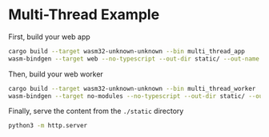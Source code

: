 # Multi-Thread Example

First, build your web app

```sh
cargo build --target wasm32-unknown-unknown --bin multi_thread_app
wasm-bindgen --target web --no-typescript --out-dir static/ --out-name app ../../target/wasm32-unknown-unknown/debug/multi_thread_app.wasm
```

Then, build your web worker

```sh
cargo build --target wasm32-unknown-unknown --bin multi_thread_worker
wasm-bindgen --target no-modules --no-typescript --out-dir static/ --out-name worker ../../target/wasm32-unknown-unknown/debug/multi_thread_worker.wasm
```

Finally, serve the content from the `./static` directory

```sh
python3 -m http.server
```
